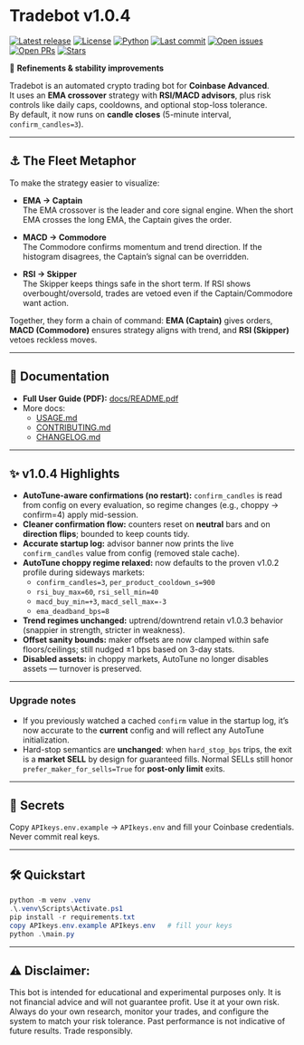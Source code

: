 # Tradebot v1.0.4

[![Latest release](https://img.shields.io/github/v/release/Madmartigan1/tradebot?sort=semver)](https://github.com/Madmartigan1/tradebot/releases)
[![License](https://img.shields.io/github/license/Madmartigan1/tradebot)](LICENSE)
[![Python](https://img.shields.io/badge/python-3.13%2B-blue)](requirements.txt)
[![Last commit](https://img.shields.io/github/last-commit/Madmartigan1/tradebot)](https://github.com/Madmartigan1/tradebot/commits/main)
[![Open issues](https://img.shields.io/github/issues/Madmartigan1/tradebot)](https://github.com/Madmartigan1/tradebot/issues)
[![Open PRs](https://img.shields.io/github/issues-pr/Madmartigan1/tradebot)](https://github.com/Madmartigan1/tradebot/pulls)
[![Stars](https://img.shields.io/github/stars/Madmartigan1/tradebot?style=social)](https://github.com/Madmartigan1/tradebot/stargazers)

🚀 **Refinements & stability improvements**

Tradebot is an automated crypto trading bot for **Coinbase Advanced**.  
It uses an **EMA crossover** strategy with **RSI/MACD advisors**, plus risk controls like daily caps, cooldowns, and optional stop-loss tolerance.  
By default, it now runs on **candle closes** (5-minute interval, `confirm_candles=3`).

---

## ⚓ The Fleet Metaphor
To make the strategy easier to visualize:

- **EMA → Captain**  
  The EMA crossover is the leader and core signal engine. When the short EMA crosses the long EMA, the Captain gives the order.

- **MACD → Commodore**  
  The Commodore confirms momentum and trend direction. If the histogram disagrees, the Captain’s signal can be overridden.

- **RSI → Skipper**  
  The Skipper keeps things safe in the short term. If RSI shows overbought/oversold, trades are vetoed even if the Captain/Commodore want action.

Together, they form a chain of command: **EMA (Captain)** gives orders, **MACD (Commodore)** ensures strategy aligns with trend, and **RSI (Skipper)** vetoes reckless moves.

---

## 📖 Documentation
- **Full User Guide (PDF):** [docs/README.pdf](docs/README.pdf)
- More docs:
  - [USAGE.md](USAGE.md)
  - [CONTRIBUTING.md](CONTRIBUTING.md)
  - [CHANGELOG.md](CHANGELOG.md)

---

## ✨ v1.0.4 Highlights
- **AutoTune-aware confirmations (no restart):** `confirm_candles` is read from config on every evaluation, so regime changes (e.g., choppy → confirm=4) apply mid-session.
- **Cleaner confirmation flow:** counters reset on **neutral** bars and on **direction flips**; bounded to keep counts tidy.
- **Accurate startup log:** advisor banner now prints the live `confirm_candles` value from config (removed stale cache).
- **AutoTune choppy regime relaxed:** now defaults to the proven v1.0.2 profile during sideways markets:
  - `confirm_candles=3`, `per_product_cooldown_s=900`
  - `rsi_buy_max=60`, `rsi_sell_min=40`
  - `macd_buy_min=+3`, `macd_sell_max=-3`
  - `ema_deadband_bps=8`
- **Trend regimes unchanged:** uptrend/downtrend retain v1.0.3 behavior (snappier in strength, stricter in weakness).
- **Offset sanity bounds:** maker offsets are now clamped within safe floors/ceilings; still nudged ±1 bps based on 3-day stats.
- **Disabled assets:** in choppy markets, AutoTune no longer disables assets — turnover is preserved.

---

### Upgrade notes
- If you previously watched a cached `confirm` value in the startup log, it’s now accurate to the **current** config and will reflect any AutoTune initialization.
- Hard-stop semantics are **unchanged**: when `hard_stop_bps` trips, the exit is a **market SELL** by design for guaranteed fills. Normal SELLs still honor `prefer_maker_for_sells=True` for **post-only limit** exits.

---

## 🔐 Secrets
Copy `APIkeys.env.example` -> `APIkeys.env` and fill your Coinbase credentials.  
Never commit real keys.

---

## 🛠️ Quickstart
```powershell
python -m venv .venv
.\.venv\Scripts\Activate.ps1
pip install -r requirements.txt
copy APIkeys.env.example APIkeys.env   # fill your keys
python .\main.py
```

---

## ⚠️ Disclaimer:
This bot is intended for educational and experimental purposes only. It is not financial advice and will not guarantee profit. Use it at your own risk.
Always do your own research, monitor your trades, and configure the system to match your risk tolerance.
Past performance is not indicative of future results. Trade responsibly.

<!-- latest version 2025-09-25T11:16:01 -->
